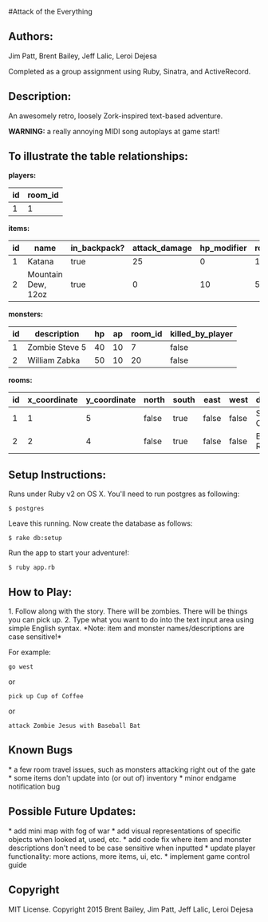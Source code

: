 #Attack of the Everything
<h2>Authors:</h2>
Jim Patt, Brent Bailey, Jeff Lalic, Leroi Dejesa

Completed as a group assignment using Ruby, Sinatra, and ActiveRecord.


<h2>Description:</h2>
An awesomely retro, loosely Zork-inspired text-based adventure.

**WARNING:** a really annoying MIDI song autoplays at game start!


<h2>To illustrate the table relationships:</h2>

**players:**

id | room_id |
---|---------|
1  |   1     |

**items:**

id |      name           | in_backpack? | attack_damage | hp_modifier | room_id
---| ------------------- | ------------ | ------------- | ----------- | -------
1  | Katana              | true         | 25            | 0           | 13
2  | Mountain Dew, 12oz  | true         | 0             | 10          | 5

**monsters:**

id  |  description   |  hp  |  ap  |  room_id  |  killed_by_player  |
---|---------------|------|------|-----------|-----------------|
1  | Zombie Steve 5 |  40  |  10  |  7        |  false          |
2  | William Zabka  |  50  |  10  |  20       |  false          |

**rooms:**

id  | x_coordinate | y_coordinate | north | south | east  | west  |  description   |
--- | ------------ | ------------ | ----- | ----- | ----- | ------| -------------  |
1  |  1  |  5  |  false  |  true  |  false  |  false  |  Steve's Office  |
2  |  2  |  4  |  false  |  true  |  false  |  false  |  Break Room  |


<h2>Setup Instructions:</h2>
  Runs under Ruby v2 on OS X. You'll need to run postgres as following:

    $ postgres

  Leave this running. Now create the database as follows:

    $ rake db:setup

  Run the app to start your adventure!:

    $ ruby app.rb


<h2>How to Play:</h2>
1. Follow along with the story. There will be zombies. There will be things you can pick up.
2. Type what you want to do into the text input area using simple English syntax.
*Note: item and monster names/descriptions are case sensitive!*

For example:

    go west

  or

    pick up Cup of Coffee

  or

    attack Zombie Jesus with Baseball Bat


<h2>Known Bugs</h2>
* a few room travel issues, such as monsters attacking right out of the gate
* some items don't update into (or out of) inventory
* minor endgame notification bug


<h2>Possible Future Updates:</h2>
* add mini map with fog of war
* add visual representations of specific objects when looked at, used, etc.
* add code fix where item and monster descriptions don't need to be case sensitive when inputted
* update player functionality: more actions, more items, ui, etc.
* implement game control guide


<h2>Copyright</h2>
 MIT License. Copyright 2015 Brent Bailey, Jim Patt, Jeff Lalic, Leroi Dejesa
